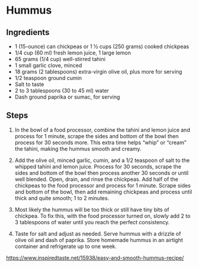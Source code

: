 # Hummus

## Ingredients
- 1 (15-ounce) can chickpeas or 1 ½ cups (250 grams) cooked chickpeas
- 1/4 cup (60 ml) fresh lemon juice, 1 large lemon
- 65 grams (1/4 cup) well-stirred tahini
- 1 small garlic clove, minced
- 18 grams (2 tablespoons) extra-virgin olive oil, plus more for serving
- 1/2 teaspoon ground cumin
- Salt to taste
- 2 to 3 tablespoons (30 to 45 ml) water
- Dash ground paprika or sumac, for serving

## Steps
1. In the bowl of a food processor, combine the tahini and lemon juice and process for 1 minute, scrape the sides and bottom of the bowl then process for 30 seconds more. This extra time helps “whip” or “cream” the tahini, making the hummus smooth and creamy.

1. Add the olive oil, minced garlic, cumin, and a 1/2 teaspoon of salt to the whipped tahini and lemon juice. Process for 30 seconds, scrape the sides and bottom of the bowl then process another 30 seconds or until well blended. Open, drain, and rinse the chickpeas. Add half of the chickpeas to the food processor and process for 1 minute. Scrape sides and bottom of the bowl, then add remaining chickpeas and process until thick and quite smooth; 1 to 2 minutes.

1. Most likely the hummus will be too thick or still have tiny bits of chickpea. To fix this, with the food processor turned on, slowly add 2 to 3 tablespoons of water until you reach the perfect consistency.

1. Taste for salt and adjust as needed. Serve hummus with a drizzle of olive oil and dash of paprika. Store homemade hummus in an airtight container and refrigerate up to one week.







https://www.inspiredtaste.net/15938/easy-and-smooth-hummus-recipe/
